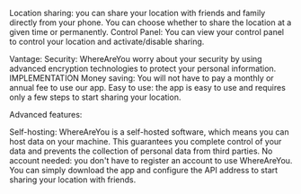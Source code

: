 Location sharing: you can share your location with friends and family directly from your phone. You can choose whether to share the location at a given time or permanently. Control Panel: You can view your control panel to control your location and activate/disable sharing.

Vantage: Security: WhereAreYou worry about your security by using advanced encryption technologies to protect your personal information. IMPLEMENTATION Money saving: You will not have to pay a monthly or annual fee to use our app. Easy to use: the app is easy to use and requires only a few steps to start sharing your location.

Advanced features:

Self-hosting: WhereAreYou is a self-hosted software, which means you can host data on your machine. This guarantees you complete control of your data and prevents the collection of personal data from third parties. No account needed: you don't have to register an account to use WhereAreYou. You can simply download the app and configure the API address to start sharing your location with friends.
